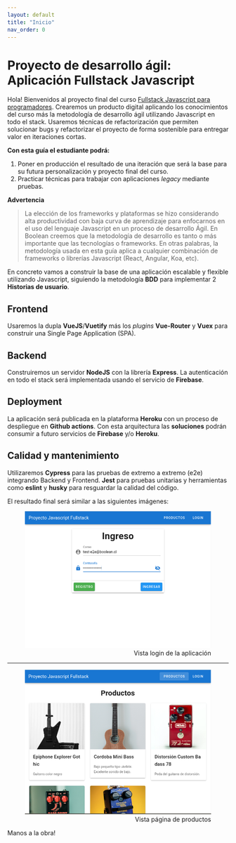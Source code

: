 ```yaml
---
layout: default
title: "Inicio"
nav_order: 0
---
```

# Proyecto de desarrollo ágil: Aplicación Fullstack Javascript 

Hola! Bienvenidos al proyecto final del curso [Fullstack Javascript para programadores](https://boolean.cl/courses/javascript-full-stack-basic). Crearemos un producto digital aplicando los conocimientos del curso más la metodología de desarrollo ágil utilizando Javascript en todo el stack. Usaremos técnicas de refactorización que permiten solucionar bugs y refactorizar el proyecto de forma sostenible para entregar valor en iteraciones cortas. 

**Con esta guía el estudiante podrá:**

  1. Poner en producción el resultado de una iteración que será la base para su futura personalización y proyecto final del curso. 
  2. Practicar técnicas para trabajar con aplicaciones *legacy* mediante pruebas. 
   
**Advertencia**
> La elección de los frameworks y plataformas se hizo considerando alta productividad con baja curva de aprendizaje para enfocarnos en el uso del lenguaje Javascript en un proceso de desarrollo Ágil. En Boolean creemos que la metodología de desarrollo es tanto o más importante que las tecnologías o frameworks. En otras palabras, la metodología usada en esta guía aplica a cualquier combinación de frameworks o librerías Javascript (React, Angular, Koa, etc).    

En concreto vamos a construir la base de una aplicación escalable y flexible utilizando Javascript, siguiendo la metodología **BDD** para implementar 2 **Historias de usuario**. 

## Frontend

Usaremos la dupla **VueJS**/**Vuetify** más los *plugins* **Vue-Router** y **Vuex** para construir una Single Page Application (SPA). 

## Backend

Construiremos un servidor **NodeJS** con la librería **Express**. La autenticación en todo el stack será implementada usando el servicio de **Firebase**. 

## Deployment

La aplicación será publicada en la plataforma **Heroku** con un proceso de despliegue en **Github actions**. Con esta arquitectura las **soluciones** podrán consumir a futuro servicios de **Firebase** y/o **Heroku**.

## Calidad y mantenimiento

Utilizaremos **Cypress** para las pruebas de extremo a extremo (e2e) integrando Backend y Frontend. **Jest** para pruebas unitarias y herramientas como **eslint** y **husky** para resguardar la calidad del código. 

El resultado final será similar a las siguientes imágenes:

<figure>
  <img src="docs/images/00-demoScreen-1.png" alt="Lo que haremos 1">
  <figcaption style="text-align:right">Vista login de la aplicación</figcaption>
</figure>

<hr>

<figure>
  <img src="docs/images/00-demoScreen-2.png" alt="Lo que haremos 2">
  <figcaption style="text-align:right">Vista página de productos</figcaption>
</figure>

Manos a la obra!
